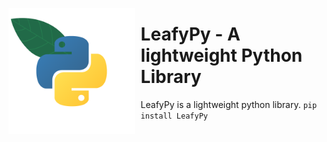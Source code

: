 <img src="./img/logo.png"
     alt="Logo"
     style="float: left; margin-right: 10px; width: 40%" />
# LeafyPy - A lightweight Python Library
LeafyPy is a lightweight python library.
```pip install LeafyPy```

